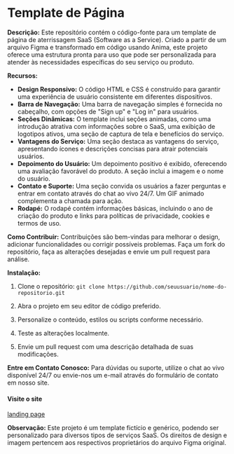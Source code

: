 # Template de Página

**Descrição:** Este repositório contém o código-fonte para um template de página de aterrissagem SaaS (Software as a Service). Criado a partir de um arquivo Figma e transformado em código usando Anima, este projeto oferece uma estrutura pronta para uso que pode ser personalizada para atender às necessidades específicas do seu serviço ou produto.

**Recursos:**

- **Design Responsivo:** O código HTML e CSS é construído para garantir uma experiência de usuário consistente em diferentes dispositivos.
- **Barra de Navegação:** Uma barra de navegação simples é fornecida no cabeçalho, com opções de "Sign up" e "Log in" para usuários.
- **Seções Dinâmicas:** O template inclui seções animadas, como uma introdução atrativa com informações sobre o SaaS, uma exibição de logotipos ativos, uma seção de captura de tela e benefícios do serviço.
- **Vantagens do Serviço:** Uma seção destaca as vantagens do serviço, apresentando ícones e descrições concisas para atrair potenciais usuários.
- **Depoimento do Usuário:** Um depoimento positivo é exibido, oferecendo uma avaliação favorável do produto. A seção inclui a imagem e o nome do usuário.
- **Contato e Suporte:** Uma seção convida os usuários a fazer perguntas e entrar em contato através do chat ao vivo 24/7. Um GIF animado complementa a chamada para ação.
- **Rodapé:** O rodapé contém informações básicas, incluindo o ano de criação do produto e links para políticas de privacidade, cookies e termos de uso.

**Como Contribuir:** Contribuições são bem-vindas para melhorar o design, adicionar funcionalidades ou corrigir possíveis problemas. Faça um fork do repositório, faça as alterações desejadas e envie um pull request para análise.

**Instalação:**

1. Clone o repositório: `git clone https://github.com/seuusuario/nome-do-repositorio.git`

2. Abra o projeto em seu editor de código preferido.

3. Personalize o conteúdo, estilos ou scripts conforme necessário.

4. Teste as alterações localmente.

5. Envie um pull request com uma descrição detalhada de suas modificações.

   

**Entre em Contato Conosco:** Para dúvidas ou suporte, utilize o chat ao vivo disponível 24/7 ou envie-nos um e-mail através do formulário de contato em nosso site.

#### Visite o site

[landing page ](https://dev-rr.github.io/Template-de-P-gina/ )



**Observação:** Este projeto é um template fictício e genérico, podendo ser personalizado para diversos tipos de serviços SaaS. Os direitos de design e imagem pertencem aos respectivos proprietários do arquivo Figma original.

